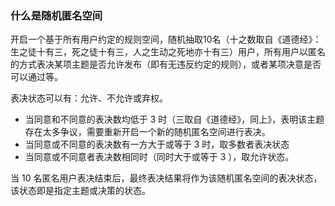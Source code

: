 ### 什么是随机匿名空间

开启一个基于所有用户约定的规则空间，随机抽取10名（十之数取自《道德经》：生之徒十有三，死之徒十有三，人之生动之死地亦十有三）用户，所有用户以匿名的方式表决某项主题是否允许发布（即有无违反约定的规则），或者某项决意是否可以通过等。

表决状态可以有：允许、不允许或弃权。

- 当同意和不同意的表决数均低于 3 时（三取自《道德经》，同上》，表明该主题存在太多争议，需要重新开启一个新的随机匿名空间进行表决。
- 当同意或不同意的表决数有一方大于或等于 3 时，取多数者表决状态
- 当同意或不同意者表决数相同时（同时大于或等于 3 ），取允许状态。

当 10 名匿名用户表决结束后，最终表决结果将作为该随机匿名空间的表决状态，该状态即是指定主题或决策的状态。